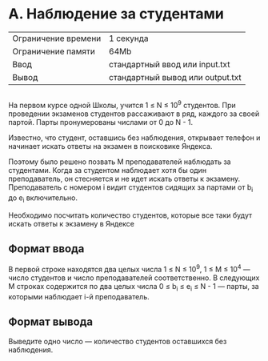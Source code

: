 <div class="problem-statement">
   <div class="header">
      <h1 class="title">A. Наблюдение за студентами</h1>
      <table>
         <tr class="time-limit">
            <td class="property-title">Ограничение времени</td>
            <td>1&nbsp;секунда</td>
         </tr>
         <tr class="memory-limit">
            <td class="property-title">Ограничение памяти</td>
            <td>64Mb</td>
         </tr>
         <tr class="input-file">
            <td class="property-title">Ввод</td>
            <td colspan="1">стандартный ввод или input.txt</td>
         </tr>
         <tr class="output-file">
            <td class="property-title">Вывод</td>
            <td colspan="1">стандартный вывод или output.txt</td>
         </tr>
      </table>
   </div>
   <h2></h2>
   <div class="legend"><span style="">
         <p>На первом курсе одной Школы, учится <span class="tex-math-text">1 &le; N &le; 10<sup>9</sup></span> студентов. При проведении экзаменов студентов рассаживают в ряд, каждого за своей партой. Парты пронумерованы числами от
            <span class="tex-math-text">0</span> до <span class="tex-math-text">N - 1</span>.
         </p></span><p>Известно, что студент, оставшись без наблюдения, открывает телефон и начинает искать ответы на экзамен в поисковике Яндекса.</p>
      <p>Поэтому было решено позвать <span class="tex-math-text">M</span> преподавателей наблюдать за студентами. Когда за студентом наблюдает хотя бы один преподаватель, он стесняется и не идет
         искать ответы к экзамену. Преподаватель с номером <span class="tex-math-text">i</span> видит студентов сидящих за партами от <span class="tex-math-text">b<sub>i</sub></span> до <span class="tex-math-text">e<sub>i</sub></span> включительно.
      </p>
      <p>Необходимо посчитать количество студентов, которые все таки будут искать ответы к экзамену в Яндексе</p>
   </div>
   <h2>Формат ввода</h2>
   <div class="input-specification"><span style="">
         <p>В первой строке находятся два целых числа <span class="tex-math-text">1 &le; N &le; 10<sup>9</sup></span>, <span class="tex-math-text">1 &le; M &le; 10<sup>4</sup></span>&nbsp;&mdash; число студентов и число преподавателей соответственно. В следующих <span class="tex-math-text">M</span> строках содержится по два целых числа <span class="tex-math-text">0 &le; b<sub>i</sub> &le; e<sub>i</sub> &le; N - 1</span>&nbsp;&mdash; парты, за которыми наблюдает <span class="tex-math-text">i</span>-й преподаватель.
         </p></span></div>
   <h2>Формат вывода</h2>
   <div class="output-specification"><span style="">
         <p>Выведите одно число&nbsp;&mdash; количество студентов оставшихся без наблюдения.</p></span></div>

